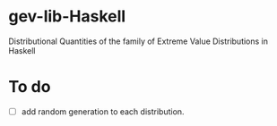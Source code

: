# gev-lib-Haskell
Distributional Quantities of the family of Extreme Value Distributions in Haskell

# To do
- [ ] add random generation to each distribution.
